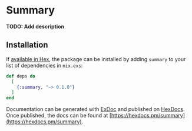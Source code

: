 # Summary

**TODO: Add description**

## Installation

If [available in Hex](https://hex.pm/docs/publish), the package can be installed
by adding `summary` to your list of dependencies in `mix.exs`:

```elixir
def deps do
  [
    {:summary, "~> 0.1.0"}
  ]
end
```

Documentation can be generated with [ExDoc](https://github.com/elixir-lang/ex_doc)
and published on [HexDocs](https://hexdocs.pm). Once published, the docs can
be found at [https://hexdocs.pm/summary](https://hexdocs.pm/summary).

